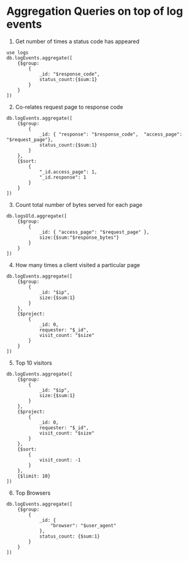 Aggregation Queries on top of log events
=======================================

1. Get number of times a status code has appeared

```
use logs
db.logEvents.aggregate([
    {$group:
        {
            _id: "$response_code",
            status_count:{$sum:1}
        }
    }
])
```

2. Co-relates request page to response code

```
db.logEvents.aggregate([
    {$group:
        {
            _id: { "response": "$response_code",  "access_page": "$request_page"},
            status_count:{$sum:1}
        }
    },
    {$sort:
        {
            "_id.access_page": 1,
            "_id.response": 1
        }
    }
])
```

3. Count total number of bytes served for each page

```
db.logsOld.aggregate([
    {$group:
        {
            _id: { "access_page": "$request_page" },
            size:{$sum:"$response_bytes"}
        }
    }
])
```

4. How many times a client visited a particular page

```
db.logEvents.aggregate([
    {$group:
        {
            _id: "$ip",
            size:{$sum:1}
        }
    },
    {$project:
        {
            _id: 0,
            requester: "$_id",
            visit_count: "$size"
        }
    }
])
```

5. Top 10 visitors

```
db.logEvents.aggregate([
    {$group:
        {
            _id: "$ip",
            size:{$sum:1}
        }
    },
    {$project:
        {
            _id: 0,
            requester: "$_id",
            visit_count: "$size"
        }
    },
    {$sort:
        {
            visit_count: -1
        }
    },
    {$limit: 10}
])
```

6. Top Browsers

```
db.logEvents.aggregate([
    {$group:
        {
            _id: {
                "browser": "$user_agent"
            },
            status_count: {$sum:1}
        }
    }
])
```